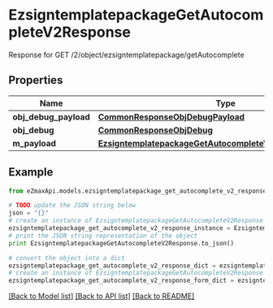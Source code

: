 # EzsigntemplatepackageGetAutocompleteV2Response

Response for GET /2/object/ezsigntemplatepackage/getAutocomplete

## Properties
Name | Type | Description | Notes
------------ | ------------- | ------------- | -------------
**obj_debug_payload** | [**CommonResponseObjDebugPayload**](CommonResponseObjDebugPayload.md) |  | 
**obj_debug** | [**CommonResponseObjDebug**](CommonResponseObjDebug.md) |  | [optional] 
**m_payload** | [**EzsigntemplatepackageGetAutocompleteV2ResponseMPayload**](EzsigntemplatepackageGetAutocompleteV2ResponseMPayload.md) |  | 

## Example

```python
from eZmaxApi.models.ezsigntemplatepackage_get_autocomplete_v2_response import EzsigntemplatepackageGetAutocompleteV2Response

# TODO update the JSON string below
json = "{}"
# create an instance of EzsigntemplatepackageGetAutocompleteV2Response from a JSON string
ezsigntemplatepackage_get_autocomplete_v2_response_instance = EzsigntemplatepackageGetAutocompleteV2Response.from_json(json)
# print the JSON string representation of the object
print EzsigntemplatepackageGetAutocompleteV2Response.to_json()

# convert the object into a dict
ezsigntemplatepackage_get_autocomplete_v2_response_dict = ezsigntemplatepackage_get_autocomplete_v2_response_instance.to_dict()
# create an instance of EzsigntemplatepackageGetAutocompleteV2Response from a dict
ezsigntemplatepackage_get_autocomplete_v2_response_form_dict = ezsigntemplatepackage_get_autocomplete_v2_response.from_dict(ezsigntemplatepackage_get_autocomplete_v2_response_dict)
```
[[Back to Model list]](../README.md#documentation-for-models) [[Back to API list]](../README.md#documentation-for-api-endpoints) [[Back to README]](../README.md)


